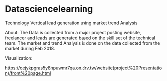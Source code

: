 # Datasciencelearning
Technology Vertical lead generation using market trend Analysis

About:
	The Data is collected from a major project posting website, freelancer and leads are generated based on the skill set of the technical team. The market and trend Analysis is done on the data collected from the market during Feb 2018.
    
Visualization:

https://oejykpgras5y8hpuwmr7qa.on.drv.tw/website(project%20Presentation)/front%20page.html
